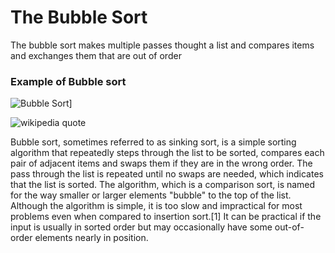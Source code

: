# The Bubble Sort

The bubble sort makes multiple passes thought a list and compares items and exchanges them that are out of order

### Example of Bubble sort

![Bubble Sort](https://upload.wikimedia.org/wikipedia/commons/c/c8/Bubble-sort-example-300px.gif)]

![wikipedia](https://en.wikipedia.org/wiki/Bubble_sort) quote

Bubble sort, sometimes referred to as sinking sort, is a simple sorting algorithm that repeatedly steps through the list to be sorted, compares each pair of adjacent items and swaps them if they are in the wrong order. The pass through the list is repeated until no swaps are needed, which indicates that the list is sorted. 
The algorithm, which is a comparison sort, is named for the way smaller or larger elements "bubble" to the top of the list. Although the algorithm is simple, it is too slow and impractical for most problems even when compared to insertion sort.[1] It can be practical if the input is usually in sorted order but may occasionally have some out-of-order elements nearly in position.
